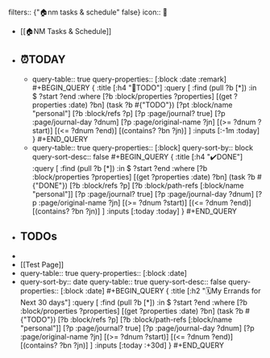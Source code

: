 filters:: {"🏠nm tasks & schedule" false}
icon:: 🏡

- [[🏠NM Tasks & Schedule]]
- ## ⏰TODAY
	- query-table:: true
	  query-properties:: [:block :date :remark]
	  #+BEGIN_QUERY
	  {
	   :title [:h4 "🥵TODO"]
	   :query [
	           :find (pull ?b [*])
	           :in $ ?start ?end
	           :where
	           [?b :block/properties ?properties]
	           [(get ?properties :date) ?bn]
	           (task ?b #{"TODO"})
	           [?pt :block/name "personal"]
	           [?b :block/refs ?p]
	           [?p :page/journal? true]
	           [?p :page/journal-day ?dnum]
	           [?p :page/original-name ?jn]
	           [(>= ?dnum ?start)]
	           [(<= ?dnum ?end)]
	           [(contains? ?bn ?jn)]
	           ]
	  :inputs [:-1m :today]
	   }
	  #+END_QUERY
	- query-table:: true
	  query-properties:: [:block]
	  query-sort-by:: block
	  query-sort-desc:: false
	  #+BEGIN_QUERY
	  {
	   :title [:h4 "✔️DONE"]
	   :query [
	           :find (pull ?b [*])
	           :in $ ?start ?end
	           :where
	           [?b :block/properties ?properties]
	           [(get ?properties :date) ?bn]
	           (task ?b #{"DONE"})
	           [?b :block/refs ?p]
	           [?b :block/path-refs [:block/name "personal"]]
	           [?p :page/journal? true]
	           [?p :page/journal-day ?dnum]
	           [?p :page/original-name ?jn]
	           [(>= ?dnum ?start)]
	           [(<= ?dnum ?end)]
	           [(contains? ?bn ?jn)]
	           ]
	  :inputs [:today :today]
	   }
	  #+END_QUERY
- ## TODOs
-
- [[Test Page]]
- query-table:: true
  query-properties:: [:block :date]
- query-sort-by:: date
  query-table:: true
  query-sort-desc:: false
  query-properties:: [:block :date]
  #+BEGIN_QUERY
  {
   :title [:h2 "🗓️My Errands for Next 30 days"]
   :query [
           :find (pull ?b [*])
           :in $ ?start ?end
           :where
           [?b :block/properties ?properties]
           [(get ?properties :date) ?bn]
           (task ?b #{"TODO"})
           [?b :block/refs ?p]
           [?b :block/path-refs [:block/name "personal"]]
           [?p :page/journal? true]
           [?p :page/journal-day ?dnum]
           [?p :page/original-name ?jn]
           [(>= ?dnum ?start)]
           [(<= ?dnum ?end)]
           [(contains? ?bn ?jn)]
           ]
  :inputs [:today :+30d]
   }
  #+END_QUERY